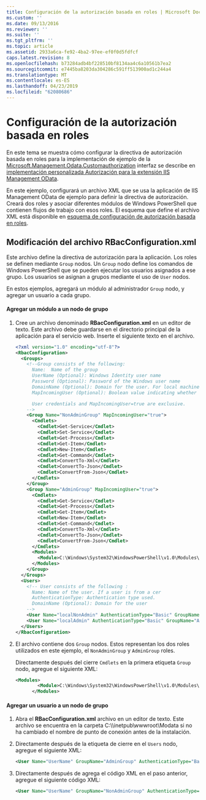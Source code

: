 ```yaml
---
title: Configuración de la autorización basada en roles | Microsoft Docs
ms.custom: ''
ms.date: 09/13/2016
ms.reviewer: ''
ms.suite: ''
ms.tgt_pltfrm: ''
ms.topic: article
ms.assetid: 2933a6ca-fe92-4ba2-97ee-ef0f0d5fdfcf
caps.latest.revision: 8
ms.openlocfilehash: b73284adb4bf228510bf8134aa4c6a10561b7ea2
ms.sourcegitcommit: e7445ba8203da304286c591ff513900ad1c244a4
ms.translationtype: MT
ms.contentlocale: es-ES
ms.lasthandoff: 04/23/2019
ms.locfileid: "62080686"
---
```

# <a name="configuring-role-based-authorization"></a>Configuración de la autorización basada en roles

En este tema se muestra cómo configurar la directiva de autorización basada en roles para la implementación de ejemplo de la [Microsoft.Management.Odata.Customauthorization](/dotnet/api/Microsoft.Management.Odata.CustomAuthorization) interfaz se describe en [implementación personalizada Autorización para la extensión IIS Management OData](./implementing-custom-authorization-for-a-management-odata-web-service.md).

En este ejemplo, configurará un archivo XML que se usa la aplicación de IIS Management OData de ejemplo para definir la directiva de autorización. Creará dos roles y asociar diferentes módulos de Windows PowerShell que contienen flujos de trabajo con esos roles. El esquema que define el archivo XML está disponible en [esquema de configuración de autorización basada en roles](./role-based-authorization-configuration-schema.md).

## <a name="modifying-the-rbacconfigurationxml-file"></a>Modificación del archivo RBacConfiguration.xml

Este archivo define la directiva de autorización para la aplicación. Los roles se definen mediante `Group` nodos. Un `Group` nodo define los comandos de Windows PowerShell que se pueden ejecutar los usuarios asignados a ese grupo. Los usuarios se asignan a grupos mediante el uso de `User` nodos.

En estos ejemplos, agregará un módulo al administrador `Group` nodo, y agregar un usuario a cada grupo.

#### <a name="adding-a-module-to-a-group-node"></a>Agregar un módulo a un nodo de grupo

1. Cree un archivo denominado **RBacConfiguration.xml** en un editor de texto. Este archivo debe guardarse en el directorio principal de la aplicación para el servicio web. Inserte el siguiente texto en el archivo.

   ```xml
   <?xml version="1.0" encoding="utf-8"?>
   <RbacConfiguration>
     <Groups>
       <!--Group consists of the following:
         Name:  Name of the group
         UserName (Optional): Windows Identity user name
         Password (Optional): Password of the Windows user name
         DomainName (Optional): Domain for the user. For local machine account either do not include them or give the machine name. Do not give empty string
         MapIncomingUser (Optional): Boolean value indicating whether to execute cmdlet in the context of network client.

         User credentials and MapIncomingUser=true are exclusive.
       -->
       <Group Name="NonAdminGroup" MapIncomingUser="true">
         <Cmdlets>
           <Cmdlet>Get-Service</Cmdlet>
           <Cmdlet>Set-Service</Cmdlet>
           <Cmdlet>Get-Process</Cmdlet>
           <Cmdlet>Get-Item</Cmdlet>
           <Cmdlet>New-Item</Cmdlet>
           <Cmdlet>Get-Command</Cmdlet>
           <Cmdlet>ConvertTo-Xml</Cmdlet>
           <Cmdlet>ConvertTo-Json</Cmdlet>
           <Cmdlet>ConvertFrom-Json</Cmdlet>
         </Cmdlets>
       </Group>
       <Group Name="AdminGroup" MapIncomingUser="true">
         <Cmdlets>
           <Cmdlet>Get-Service</Cmdlet>
           <Cmdlet>Get-Process</Cmdlet>
           <Cmdlet>Get-Item</Cmdlet>
           <Cmdlet>New-Item</Cmdlet>
           <Cmdlet>Get-Command</Cmdlet>
           <Cmdlet>ConvertTo-Xml</Cmdlet>
           <Cmdlet>ConvertTo-Json</Cmdlet>
           <Cmdlet>ConvertFrom-Json</Cmdlet>
         </Cmdlets>
         <Modules>
           <Module>C:\Windows\System32\WindowsPowerShell\v1.0\Modules\ServerManager\ServerManager.psd1</Module>
         </Modules>
       </Group>
     </Groups>
     <Users>
       <!-- User consists of the following :
         Name: Name of the user. If a user is from a cer
         AuthenticationType: Authentication type used.
         DomainName (Optional): Domain for the user
       -->
       <User Name="localNonAdmin" AuthenticationType="Basic" GroupName="NonAdminGroup" />
       <User Name="localAdmin" AuthenticationType="Basic" GroupName="AdminGroup" />
     </Users>
   </RbacConfiguration>
   ```

2. El archivo contiene dos `Group` nodos. Estos representan los dos roles utilizados en este ejemplo, el `NonAdminGroup` y `AdminGroup` roles.

   Directamente después del cierre `Cmdlets` en la primera etiqueta `Group` nodo, agregue el siguiente XML:

   ```xml
   <Modules>
           <Module>C:\Windows\System32\WindowsPowerShell\v1.0\Modules\ServerManager\ServerManager.psd1</Module>
         </Modules>
   ```

#### <a name="adding-a-user-to-a-group-node"></a>Agregar un usuario a un nodo de grupo

1. Abra el **RBacConfiguration.xml** archivo en un editor de texto. Este archivo se encuentra en la carpeta C:\\\inetpub\wwwroot\Modata si no ha cambiado el nombre de punto de conexión antes de la instalación.

2. Directamente después de la etiqueta de cierre en el `Users` nodo, agregue el siguiente XML:

   ```xml
   <User Name="UserName" GroupName="AdminGroup" AuthenticationType="Basic" DomainName="DomainName"/>
   ```

3. Directamente después de agrega el código XML en el paso anterior, agregue el siguiente código XML:

   ```xml
   <User Name="UserName" GroupName="NonAdminGroup" AuthenticationType="Basic" DomainName="DomainName"/>
   ```